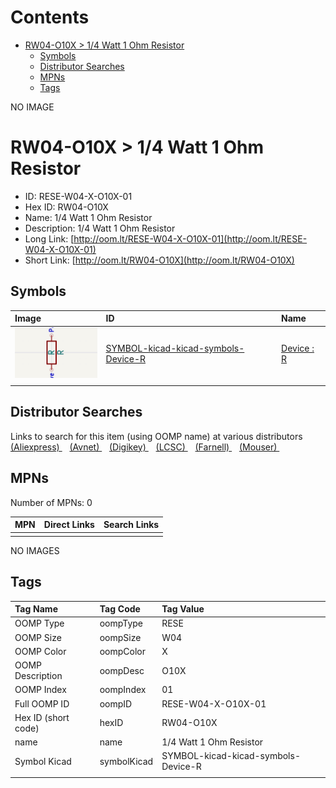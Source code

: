 



Contents
========

* [RW04-O10X > 1/4 Watt 1 Ohm Resistor](#rw04-o10x--14-watt-1-ohm-resistor)
	* [Symbols](#symbols)
	* [Distributor Searches](#distributor-searches)
	* [MPNs](#mpns)
	* [Tags](#tags)
  
NO IMAGE  
# RW04-O10X > 1/4 Watt 1 Ohm Resistor

- ID: RESE-W04-X-O10X-01
- Hex ID: RW04-O10X
- Name: 1/4 Watt 1 Ohm Resistor
- Description: 1/4 Watt 1 Ohm Resistor
- Long Link: [http://oom.lt/RESE-W04-X-O10X-01](http://oom.lt/RESE-W04-X-O10X-01)
- Short Link: [http://oom.lt/RW04-O10X](http://oom.lt/RW04-O10X)

## Symbols
  

|Image|ID|Name|
| :--- | :--- | :--- |
|[![](https://raw.githubusercontent.com/oomlout/oomlout_OOMP_eda_V2/main/SYMBOL/kicad/kicad-symbols/Device/R/image_140.png)](https://github.com/oomlout/oomlout_OOMP_eda_V2/tree/main/SYMBOL/kicad/kicad-symbols/Device/R/)|[SYMBOL-kicad-kicad-symbols-Device-R](https://github.com/oomlout/oomlout_OOMP_eda_V2/tree/main/SYMBOL/kicad/kicad-symbols/Device/R/)|[Device : R](https://github.com/oomlout/oomlout_OOMP_eda_V2/tree/main/SYMBOL/kicad/kicad-symbols/Device/R/)|
||||

## Distributor Searches
  
Links to search for this item (using OOMP name) at various distributors  
[(Aliexpress) ](https://www.aliexpress.com/wholesale?SearchText=11171/4+Watt+1+Ohm+Resistor)&nbsp;&nbsp;&nbsp;[(Avnet) ](https://www.avnet.com/shop/us/search/1/4+Watt+1+Ohm+Resistor)&nbsp;&nbsp;&nbsp;[(Digikey) ](https://www.digikey.co.uk/en/products/result?s=1/4+Watt+1+Ohm+Resistor)&nbsp;&nbsp;&nbsp;[(LCSC) ](https://www.lcsc.com/search?q=1/4+Watt+1+Ohm+Resistor)&nbsp;&nbsp;&nbsp;[(Farnell) ](https://uk.farnell.com/search?st=1/4+Watt+1+Ohm+Resistor)&nbsp;&nbsp;&nbsp;[(Mouser) ](https://www.mouser.com/c/?q=1/4+Watt+1+Ohm+Resistor)&nbsp;&nbsp;&nbsp;
## MPNs
  
Number of MPNs: 0  

|MPN|Direct Links|Search Links|
| :--- | :--- | :--- |
||||
  
NO IMAGES  
## Tags
  

|Tag Name|Tag Code|Tag Value|
| :--- | :--- | :--- |
|OOMP Type|oompType|RESE|
|OOMP Size|oompSize|W04|
|OOMP Color|oompColor|X|
|OOMP Description|oompDesc|O10X|
|OOMP Index|oompIndex|01|
|Full OOMP ID|oompID|RESE-W04-X-O10X-01|
|Hex ID (short code)|hexID|RW04-O10X|
|name|name|1/4 Watt 1 Ohm Resistor|
|Symbol Kicad|symbolKicad|SYMBOL-kicad-kicad-symbols-Device-R|
||||
